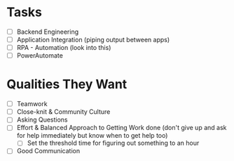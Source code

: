 # Tasks
- [ ] Backend Engineering
- [ ] Application Integration (piping output between apps)
- [ ] RPA - Automation (look into this)
- [ ] PowerAutomate 

# Qualities They Want 
- [ ] Teamwork
- [ ] Close-knit & Community Culture 
- [ ] Asking Questions 
- [ ] Effort & Balanced Approach to Getting Work done (don't give up and ask for help immediately but know when to get help too) 
	- [ ] Set the threshold time for figuring out something to an hour 
- [ ] Good Communication 